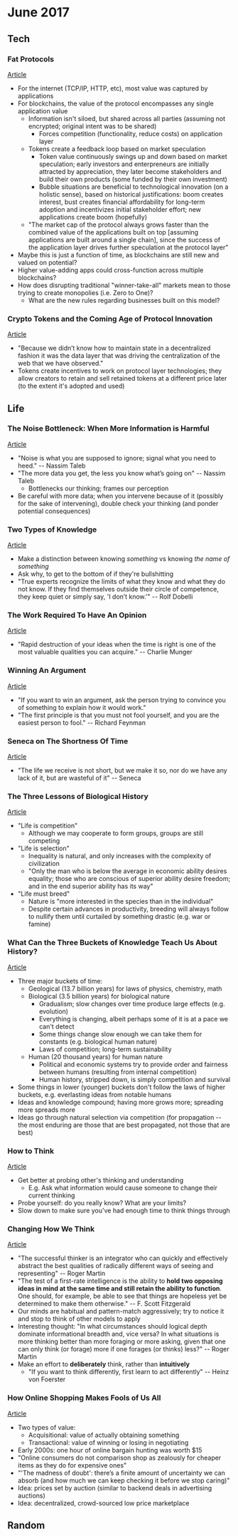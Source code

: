 June 2017
=========

Tech
----

### Fat Protocols

[Article](http://www.usv.com/blog/fat-protocols)

- For the internet (TCP/IP, HTTP, etc), most value was captured by applications
- For blockchains, the value of the protocol encompasses any single application value
    - Information isn't siloed, but shared across all parties (assuming not encrypted; original intent was to be shared)
        - Forces competition (functionality, reduce costs) on application layer
    - Tokens create a feedback loop based on market speculation
        - Token value continuously swings up and down based on market speculation; early investors and enterpreneurs are initially attracted by appreciation, they later become stakeholders and build their own products (some funded by their own investment)
        - Bubble situations are beneficial to technological innovation (on a holistic sense), based on historical justifications: boom creates interest, bust creates financial affordability for long-term adoption and incentivizes initial stakeholder effort; new applications create boom (hopefully)
    - "The market cap of the protocol always grows faster than the combined value of the applications built on top [assuming applications are built around a single chain], since the success of the application layer drives further speculation at the protocol layer"
- Maybe this is just a function of time, as blockchains are still new and valued on potential?
- Higher value-adding apps could cross-function across multiple blockchains?
- How does disrupting traditional "winner-take-all" markets mean to those trying to create monopolies (i.e. Zero to One)?
    - What are the new rules regarding businesses built on this model?

### Crypto Tokens and the Coming Age of Protocol Innovation

[Article](http://continuations.com/post/148098927445/crypto-tokens-and-the-coming-age-of-protocol)

- "Because we didn’t know how to maintain state in a decentralized fashion it was the data layer that was driving the centralization of the web that we have observed."
- Tokens create incentives to work on protocol layer technologies; they allow creators to retain and sell retained tokens at a different price later (to the extent it's adopted and used)


Life
----

### The Noise Bottleneck: When More Information is Harmful

[Article](https://www.farnamstreetblog.com/2012/05/noise-and-signal-nassim-taleb/)

- "Noise is what you are supposed to ignore; signal what you need to heed." -- Nassim Taleb
- "The more data you get, the less you know what’s going on" -- Nassim Taleb
    - Bottlenecks our thinking; frames our perception
- Be careful with more data; when you intervene because of it (possibly for the sake of intervening), double check your thinking (and ponder potential consequences)

### Two Types of Knowledge

[Article](https://www.farnamstreetblog.com/2015/09/two-types-of-knowledge/)

- Make a distinction between knowing *something* vs knowing *the name of something*
- Ask why, to get to the bottom of if they're bullshitting
- "True experts recognize the limits of what they know and what they do not know. If they find themselves outside their circle of competence, they keep quiet or simply say, 'I don’t know.'" -- Rolf Dobelli

### The Work Required To Have An Opinion

[Article](https://www.farnamstreetblog.com/2013/04/the-work-required-to-have-an-opinion/)

- "Rapid destruction of your ideas when the time is right is one of the most valuable qualities you can acquire." -- Charlie Munger

### Winning An Argument

[Article](https://www.farnamstreetblog.com/2014/06/winning-an-argument/)

- "If you want to win an argument, ask the person trying to convince you of something to explain how it would work."
- "The first principle is that you must not fool yourself, and you are the easiest person to fool." -- Richard Feynman

### Seneca on The Shortness Of Time

[Article](https://www.farnamstreetblog.com/2017/03/seneca-on-the-shortness-of-time/)

- "The life we receive is not short, but we make it so, nor do we have any lack of it, but are wasteful of it" -- Seneca

### The Three Lessons of Biological History

[Article](https://www.farnamstreetblog.com/2015/08/will-durant-the-three-lessons-of-biological-history/)

- "Life is competition"
    - Although we may cooperate to form groups, groups are still competing
- "Life is selection"
    - Inequality is natural, and only increases with the complexity of civilization
    - "Only the man who is below the average in economic ability desires equality; those who are conscious of superior ability desire freedom; and in the end superior ability has its way"
- "Life must breed"
    - Nature is "more interested in the species than in the individual"
    - Despite certain advances in productivity, breeding will always follow to nullify them until curtailed by something drastic (e.g. war or famine)

### What Can the Three Buckets of Knowledge Teach Us About History?

[Article](https://www.farnamstreetblog.com/2016/02/three-buckets-lessons-of-history/)

- Three major buckets of time:
    - Geological (13.7 billion years) for laws of physics, chemistry, math
    - Biological (3.5 billion years) for biological nature
        - Gradualism; slow changes over time produce large effects (e.g. evolution)
        - Everything is changing, albeit perhaps some of it is at a pace we can't detect
        - Some things change slow enough we can take them for constants (e.g. biological human nature)
        - Laws of competition; long-term sustainability
    - Human (20 thousand years) for human nature
        - Political and economic systems try to provide order and fairness between humans (resulting from internal competition)
        - Human history, stripped down, is simply competition and survival
- Some things in lower (younger) buckets don't follow the laws of higher buckets, e.g. everlasting ideas from notable humans
- Ideas and knowledge compound; having more grows more; spreading more spreads more
- Ideas go through natural selection via competition (for propagation -- the most enduring are those that are best propagated, not those that are best)

### How to Think

[Article](https://www.farnamstreetblog.com/2015/01/how-to-think-2/)

- Get better at probing other's thinking and understanding
    - E.g. Ask what information would cause someone to change their current thinking
- Probe yourself: do you really know? What are your limits?
- Slow down to make sure you've had enough time to think things through

### Changing How We Think

[Article](https://www.farnamstreetblog.com/2014/07/changing-how-we-think/)

- "The successful thinker is an integrator who can quickly and effectively abstract the best qualities of radically different ways of seeing and representing" -- Roger Martin
- "The test of a first-rate intelligence is the ability to **hold two opposing ideas in mind at the same time and still retain the ability to function**. One should, for example, be able to see that things are hopeless yet be determined to make them otherwise." -- F. Scott Fitzgerald
- Our minds are habitual and pattern-match aggressively; try to notice it and stop to think of other models to apply
- Interesting thought: "In what circumstances should logical depth dominate informational breadth and, vice versa? In what situations is more thinking better than more foraging or more asking, given that one can only think (or forage) more if one forages (or thinks) less?" -- Roger Martin
- Make an effort to **deliberately** think, rather than **intuitively**
    - "If you want to think differently, first learn to act differently" -- Heinz von Foerster

### How Online Shopping Makes Fools of Us All

[Article](https://www.theatlantic.com/magazine/archive/2017/05/how-online-shopping-makes-suckers-of-us-all/521448/)

- Two types of value:
    - Acquisitional: value of actually obtaining something
    - Transactional: value of winning or losing in negotiating
- Early 2000s: one hour of online bargain hunting was worth $15
- "Online consumers do not comparison shop as zealously for cheaper items as they do for expensive ones"
- "'The madness of doubt': there’s a finite amount of uncertainty we can absorb (and how much we can keep checking it before we stop caring)"
- Idea: prices set by auction (similar to backend deals in advertising auctions)
- Idea: decentralized, crowd-sourced low price marketplace

Random
------
